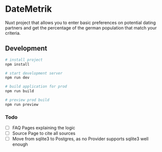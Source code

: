 # DateMetrik
Nuxt project that allows you to enter basic preferences on potential dating partners and get the percentage of the german population that match your criteria.

## Development
```bash
# install project
npm install

# start development server
npm run dev

# build application for prod
npm run build

# preview prod build
npm run preview
```

### Todo
- [ ] FAQ Pages explaining the logic
- [ ] Source Page to cite all sources
- [ ] Move from sqlite3 to Postgres, as no Provider supports sqlite3 well enough